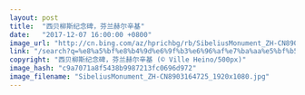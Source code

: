 ```yaml
---
layout: post
title:  "西贝柳斯纪念碑，芬兰赫尔辛基"
date:   "2017-12-07 16:00:00 +0800"
image_url: "http://cn.bing.com/az/hprichbg/rb/SibeliusMonument_ZH-CN8903164725_1920x1080.jpg"
link: "/search?q=%e8%a5%bf%e8%b4%9d%e6%9f%b3%e6%96%af%e7%ba%aa%e5%bf%b5%e7%a2%91&form=hpcapt&mkt=zh-cn"
copyright: "西贝柳斯纪念碑，芬兰赫尔辛基 (© Ville Heino/500px)"
image_hash: "c9a7071a8f5438b9987213fc0696d972"
image_filename: "SibeliusMonument_ZH-CN8903164725_1920x1080.jpg"
---
```

